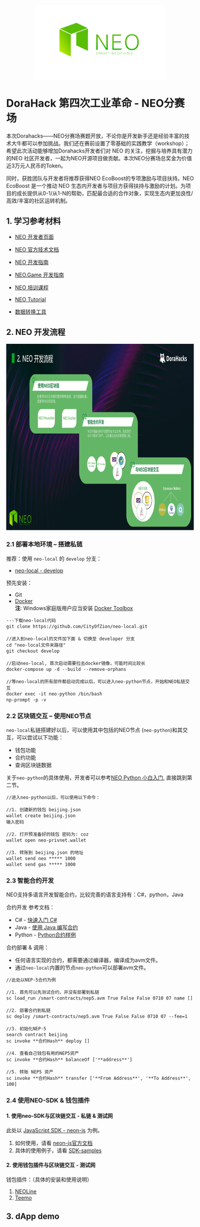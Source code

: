 <div align="center">  
<img src="./images/neo-logo.png" alt="NEO-Tutorial" height="200">
</div>

# DoraHack 第四次工业革命 - NEO分赛场
本次Dorahacks——NEO分赛场赛题开放，不论你是开发新手还是经验丰富的技术大牛都可以参加挑战。我们还在赛前设置了零基础的实践教学（workshop）；希望此次活动能够增加Dorahacks开发者们对 NEO 的关注，挖掘与培养具有潜力的NEO 社区开发者，一起为NEO开源项目做贡献。本次NEO分赛场总奖金为价值近3万元人民币的Token。

同时，获胜团队与开发者将推荐获得NEO EcoBoost的专项激励与项目扶持。NEO EcoBoost 是一个推动 NEO 生态内开发者与项目方获得扶持与激励的计划。为项目的成长提供从0-1/从1-N的帮助，匹配最合适的合作对象，实现生态内更加良性/高效/丰富的社区运转机制。


## 1. 学习参考材料

* [NEO 开发者页面](https://neo.org/dev)

* [NEO 官方技术文档](https://docs.neo.org/docs/zh-cn/index.html)

* [NEO 开发指南](https://docs.neo.org/developerguide/zh/articles/introduction.html)

* [NEO.Game 开发指南](https://github.com/neo-ngd/NEO.Game-Developer-Guide)

* [NEO 培训课程](github.com/neo-ngd/neo_training_course)

* [NEO Tutorial](github.com/neo-ngd/NEO-Tutorial)

* [数据转换工具](https://peterlinx.github.io/DataTransformationTools/)

## 2. NEO 开发流程
<img src="./images/开发流程.png" alt="NEO-Tutorial" height="500">

### **2.1 部署本地环境 – 搭建私链**
推荐：使用 `neo-local` 的 `develop` 分支：
* [neo-local - develop](https://github.com/CityOfZion/neo-local/tree/develop)

预先安装：
* Git
* [Docker](https://www.docker.com/products/docker-desktop)
 \
 **注**: Windows家庭版用户应当安装 [Docker Toolbox](https://docs.docker.com/toolbox/toolbox_install_windows/) 

 ```
 ---下载neo-local代码
 git clone https://github.com/CityOfZion/neo-local.git

 //进入到neo-local的文件加下面 & 切换至 developer 分支
 cd "neo-local文件夹路径"
 git checkout develop

 //启动neo-local, 首次启动需要拉去docker镜像，可能时间比较长
 docker-compose up -d --build --remove-orphans

 //等neo-local的所有部件都启动完成以后，可以进入neo-python节点，开始和NEO私链交互
 docker exec -it neo-python /bin/bash
 np-prompt -p -v

 ```

### **2.2 区块链交互 – 使用NEO节点**
`neo-local`私链搭建好以后，可以使用其中包括的NEO节点 (`neo-python`)和其交互，可以尝试以下功能：
* 钱包功能
* 合约功能
* 查询区块链数据

关于`neo-python`的具体使用，开发者可以参考[NEO Python 小白入门](https://github.com/neo-ngd/NEO-Tutorial/blob/master/neo_docs_neopython_tutorial/neo_python_quickstart_cn.md#%E7%AC%AC%E4%BA%8C%E6%AD%A5%E9%92%B1%E5%8C%85%E6%93%8D%E4%BD%9C), 直接跳到第二节。

```
//进入neo-python以后，可以使用以下命令：

//1. 创建新的钱包 beijing.json
wallet create beijing.json
输入密码

//2. 打开预准备好的钱包 密码为: coz
wallet open neo-privnet.wallet

//3. 转账到 beijing.json 的地址
wallet send neo ***** 1000
wallet send gas ***** 1000
```

### **2.3 智能合约开发**
NEO支持多语言开发智能合约，比较完善的语言支持有：C#，python，Java

合约开发 参考文档：
* C# - [快速入门 C#](https://docs.neo.org/docs/zh-cn/sc/gettingstarted/introduction.html)
* Java - [使用 Java 编写合约](https://docs.neo.org/docs/zh-cn/sc/devenv/getting-started-java.html)
* Python - [Python合约样例](https://github.com/CityOfZion/neo-boa/tree/master/boa_test/example/demo)

合约部署 & 调用：
* 任何语言实现的合约，都需要通过编译器，编译成为avm文件。
* 通过`neo-local`内置的节点`neo-python`可以部署avm文件。
```
//此处以NEP-5合约为例

//1. 首先可以先测试合约，并没有部署到私链
sc load_run /smart-contracts/nep5.avm True False False 0710 07 name []

//2. 部署合约到私链
sc deploy /smart-contracts/nep5.avm True False False 0710 07 --fee=1

//3. 初始化NEP-5
search contract beijing
sc invoke **合约Hash** deploy []

//4. 查看自己钱包有用的NEP5资产
sc invoke **合约Hash** balanceOf ['**address**']

//5. 转账 NEP5 资产
sc invoke **合约Hash** transfer ['**From Address**', '**To Address**', 100]
```

### **2.4 使用NEO-SDK & 钱包插件**
#### 1. 使用neo-SDK与区块链交互 - 私链 & 测试网
此处以 [JavaScript SDK - neon-js](http://cityofzion.io/neon-js/) 为例。
1. 如何使用，请看 [neon-js官方文档](http://cityofzion.io/neon-js/docs/en/installation.html)
2. 具体的使用例子，请看 [SDK-samples](./SDK-samples)

#### 2. 使用钱包插件与区块链交互 - 测试网
钱包插件：（具体的安装和使用说明）
1. [NEOLine](https://github.com/neo-ngd/NEO.Game-Developer-Guide/blob/master/CN/3.NEO%E9%92%B1%E5%8C%85%E6%8F%92%E4%BB%B6.md#1-neoline)
2. [Teemo](https://github.com/neo-ngd/NEO.Game-Developer-Guide/blob/master/CN/3.NEO%E9%92%B1%E5%8C%85%E6%8F%92%E4%BB%B6.md#2-teemo)


## 3. dApp demo
